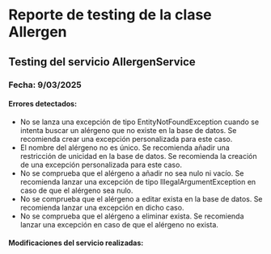 # Reporte de testing de la clase Allergen

## Testing del servicio AllergenService

### Fecha: 9/03/2025
#### Errores detectados:
- No se lanza una excepción de tipo EntityNotFoundException cuando se intenta buscar un alérgeno que no existe en la base de datos. Se recomienda crear una excepción personalizada para este caso.
- El nombre del alérgeno no es único. Se recomienda añadir una restricción de unicidad en la base de datos. Se recomienda la creación de una excepción personalizada para este caso.
- No se comprueba que el alérgeno a añadir no sea nulo ni vacío. Se recomienda lanzar una excepción de tipo IllegalArgumentException en caso de que el alérgeno sea nulo.
- No se comprueba que el alérgeno a editar exista en la base de datos. Se recomienda lanzar una excepción en dicho caso.
- No se comprueba que el alérgeno a eliminar exista. Se recomienda lanzar una excepción en caso de que el alérgeno no exista.

#### Modificaciones del servicio realizadas: